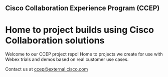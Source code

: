 ## Cisco Collaboration Experience Program (CCEP)
# Home to project builds using Cisco Collaboration solutions

Welcome to our CCEP project repo! Home to projects we create for use with Webex trials and demos based on real customer use cases.

Contact us at ccep@external.cisco.com

